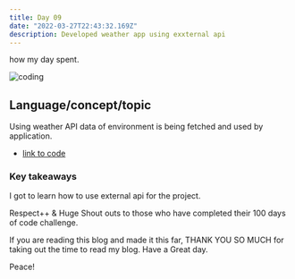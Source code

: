 ```yaml
---
title: Day 09
date: "2022-03-27T22:43:32.169Z"
description: Developed weather app using exxternal api
---
```


how my day spent.

![coding](./webdev.png)

## Language/concept/topic

Using weather API data of environment is being fetched and used by application.

- [link to code](https://github.com/jay-2000/automation-python-miniprojects/blob/main/send_email.py)


### Key takeaways

I got to learn how to use external api for the project.




Respect++ & Huge Shout outs to those who have completed their 100 days of code challenge.

If you are reading this blog and made it this far, THANK YOU SO MUCH for taking out the time to read my blog. Have a Great day.

Peace!